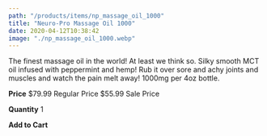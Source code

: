 ```yaml
---
path: "/products/items/np_massage_oil_1000"
title: "Neuro-Pro Massage Oil 1000"
date: 2020-04-12T10:38:42
image: "./np_massage_oil_1000.webp"
---
```


The finest massage oil in the world! At least we think so. Silky smooth MCT oil infused with peppermint and hemp! Rub it over sore and achy joints and muscles and watch the pain melt away! 1000mg per 4oz bottle.

**Price**
$79.99 Regular Price $55.99 Sale Price

**Quantity**
1

**Add to Cart**
